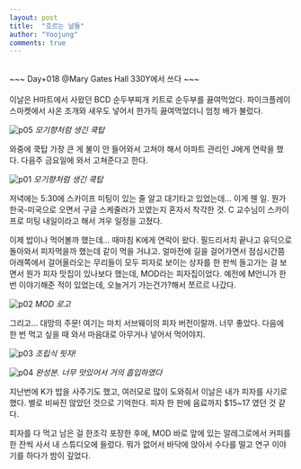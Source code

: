 ```yaml
---
layout: post
title:  "흐르는 날들"
author: "Yoojung"
comments: true
---
```

<br>
~~~
Day+018 @Mary Gates Hall 330Y에서 쓰다
~~~
<br>
<br>
이날은 H마트에서 사왔던 BCD 순두부찌개 키트로 순두부를 끓여먹었다. 파이크플레이스마켓에서 사온 조개와 새우도 넣어서 한가득 끓여먹었더니 엄청 배가 불렀다.  

![p05]({{site.url}}/assets/2018-03-08-p05.JPG)
_모기향처럼 생긴 쿡탑_
<br>

와중에 쿡탑 가장 큰 게 불이 안 들어와서 고쳐야 해서 아파트 관리인 J에게 연락을 했다. 다음주 금요일에 와서 고쳐준다고 한다. 

![p01]({{site.url}}/assets/2018-03-08-p01.jpg)
_모기향처럼 생긴 쿡탑_
<br>

저녁에는 5:30에 스카이프 미팅이 있는 줄 알고 대기타고 있었는데... 이게 웬 일. 뭔가 한국-미국으로 오면서 구글 스케줄러가 꼬였는지 혼자서 착각한 것. C 교수님이 스카이프로 미팅 내일이라고 해서 겨우 일정을 고쳤다. 

이제 밥이나 먹어볼까 했는데... 때마침 K에게 연락이 왔다. 필드리서치 끝나고 유딕으로 돌아와서 피자먹을까 했는데 같이 먹을 거냐고. 얼마전에 길을 걸어가면서 점심시간쯤 아래쪽에서 걸어올라오는 무리들이 모두 피자로 보이는 상자를 한 판씩 들고가는 걸 보면서 뭔가 피자 맛집이 있나보다 했는데, MOD라는 피자집이었다. 예전에 M언니가 한 번 이야기해준 적이 있었는데, 오늘거기 가는건가?해서 쪼르르 나갔다.

![p02]({{site.url}}/assets/2018-03-08-p02.JPG)
_MOD 로고_
<br>


그리고... 대망의 주문! 여기는 마치 서브웨이의 피자 버전이랄까. 너무 좋았다. 다음에 한 번 먹고 싶을 때 와서 마음대로 아무거나 넣어서 먹어야지.

![p03]({{site.url}}/assets/2018-03-08-p03.JPG)
_조립식 핏자!_
<br>

![p04]({{site.url}}/assets/2018-03-08-p04.JPG)
_완성본. 너무 맛있어서 거의 흡입하였다_
<br>

지난번에 K가 밥을 사주기도 했고, 여러모로 많이 도와줘서 이날은 내가 피자를 사기로 했다. 별로 비싸진 않았던 것으로 기억한다. 피자 한 판에 음료까지 $15~17 였던 것 같다.

피자를 다 먹고 남은 걸 한조각 포장한 후에, MOD 바로 앞에 있는 알레그로에서 커피를 한 잔씩 사서 내 스튜디오에 들렀다. 뭐가 없어서 바닥에 앉아서 수다를 떨고 연구 이야기를 하다가 밤이 깊었다.






